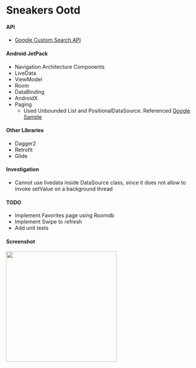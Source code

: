 # Sneakers Ootd
#### API
  * [Google Custom Search API](https://developers.google.com/custom-search/v1/overview)
#### Android JetPack
  * Navigation Architecture Components
  * LiveData
  * ViewModel
  * Room
  * DataBinding
  * AndroidX
  * Paging 
    - Used Unbounded List and PositionalDataSource. Referenced [Google Sample](https://github.com/googlesamples/android-architecture-components/tree/master/PagingWithNetworkSample)
#### Other Libraries
  * Dagger2
  * Retrofit
  * Glide
#### Investigation
  * Cannot use livedata inside DataSource class, since it does not allow to invoke setValue on a background thread
#### TODO
  * Implement Favorites page using Roomdb
  * Implement Swipe to refresh 
  * Add unit tests
#### Screenshot
<img src="https://github.com/TktkOkym/sneakers_ootd_google_custom_search_api/blob/master/Screenshot/paging.gif" width="300" />
